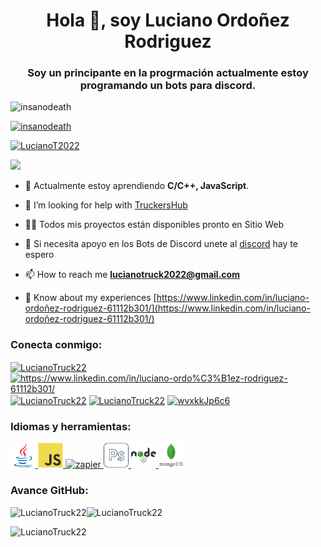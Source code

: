 <h1 align="center">Hola 👋, soy Luciano Ordoñez Rodriguez</h1>
<h3 align="center">Soy un principante en la progrmación actualmente estoy programando un bots para discord.</h3>

<p align="left"> <img src="https://komarev.com/ghpvc/?username=LucianoTruck22&label=Profile%20views&color=0e75b6&style=flat" alt="insanodeath" /> </p>

<p align="left"> <a href="https://github.com/ryo-ma/github-profile-trophy"><img src="https://github-profile-trophy.vercel.app/?username=insanodeath" alt="insanodeath" /></a> </p>

<p align="left"> <a href="https://twitter.com/LucianoT2022" target="blank"><img src="https://img.shields.io/twitter/follow/LucianoT2022?logo=youtube&style=for-the-badge" alt="LucianoT2022" /></a> </p> 

<img src="http://github-profile-summary-cards.vercel.app/api/cards/profile-details?username=LucianoTruck2022&theme=github_dark" />

- 🌱 Actualmente estoy aprendiendo **C/C++, JavaScript**. 

- 🤝 I’m looking for help with [TruckersHub](https://truckershub.in/)

- 👨‍💻 Todos mis proyectos están disponibles pronto en Sitio Web

- 💬 Si necesita apoyo en los Bots de Discord unete al [discord](https://discord.gg/kXZX89erVc) hay te espero

- 📫 How to reach me **lucianotruck2022@gmail.com**

- 📄 Know about my experiences [https://www.linkedin.com/in/luciano-ordoñez-rodriguez-61112b301/](https://www.linkedin.com/in/luciano-ordoñez-rodriguez-61112b301/)

<h3 align="left">Conecta conmigo:</h3>
<p align="left">
<a href="https://twitter.com/LucianoTruck22" target="blank"><img align="center" src="https://raw.githubusercontent.com/rahuldkjain/github-profile-readme-generator/master/src/images/icons/Social/twitter.svg" alt="LucianoTruck22" height="30" width="40" /></a>
<a href="https://linkedin.com/in/https://www.linkedin.com/in/sameer-arora-138673253/" target="blank"><img align="center" src="https://raw.githubusercontent.com/rahuldkjain/github-profile-readme-generator/master/src/images/icons/Social/linked-in-alt.svg" alt="https://www.linkedin.com/in/luciano-ordo%C3%B1ez-rodriguez-61112b301/" height="30" width="40" /></a>
<a href="https://instagram.com/LucianoTruck22" target="blank"><img align="center" src="https://raw.githubusercontent.com/rahuldkjain/github-profile-readme-generator/master/src/images/icons/Social/instagram.svg" alt="LucianoTruck22" height="30" width="40" /></a>
<a href="https://www.youtube.com/@LucianoTruck22" target="blank"><img align="center" src="https://raw.githubusercontent.com/rahuldkjain/github-profile-readme-generator/master/src/images/icons/Social/youtube.svg" alt="LucianoTruck22" height="30" width="40" /></a>
<a href="https://discord.gg/kXZX89erVc" target="blank"><img align="center" src="https://raw.githubusercontent.com/rahuldkjain/github-profile-readme-generator/master/src/images/icons/Social/discord.svg" alt="wvxkkJp6c6" height="30" width="40" /></a>
</p> 

<h3 align="left">Idiomas y herramientas:</h3>
</a> <a href="https://www.java.com" target="_blank" rel="noreferrer"> <img src="https://raw.githubusercontent.com/devicons/devicon/master/icons/java/java-original.svg" alt="javascript" width="40" height="40"/> </a> <a href="https://developer.mozilla.org/en-US/docs/Web/JavaScript" target="_blank" rel="noreferrer"> <img src="https://raw.githubusercontent.com/devicons/devicon/master/icons/javascript/javascript-original.svg" alt="javascript" width="40" height="40"/> </a> <a href="https://zapier.com" target="_blank" rel="noreferrer"> <img src="https://www.vectorlogo.zone/logos/zapier/zapier-icon.svg" alt="zapier" width="40" height="40"/> </a> </a> <a href="https://www.photoshop.com/en" target="_blank" rel="noreferrer"> <img src="https://raw.githubusercontent.com/devicons/devicon/master/icons/photoshop/photoshop-line.svg" alt="photoshop" width="40" height="40"/> <a href="https://nodejs.org" target="_blank" rel="noreferrer"> <img src="https://raw.githubusercontent.com/devicons/devicon/master/icons/nodejs/nodejs-original-wordmark.svg" alt="nodejs" width="40" height="40"/> </a> </a> <a href="https://www.mongodb.com/" target="_blank" rel="noreferrer"> <img src="https://raw.githubusercontent.com/devicons/devicon/master/icons/mongodb/mongodb-original-wordmark.svg" alt="mongodb" width="40" height="40"/> </a>

<h3 align="left">Avance GitHub:</h3>
</p><p><img align="left" src="https://github-readme-stats.vercel.app/api/top-langs?username=LucianoTruck2022&show_icons=true&locale=en&layout=compact" alt="LucianoTruck22" /></p>
<p>&nbsp;<img align="left" src="https://github-readme-stats.vercel.app/api?username=LucianoTruck2022&show_icons=true&locale=en" alt="LucianoTruck22" /></p>
<p><img align="left" src="https://github-readme-streak-stats.herokuapp.com/?user=LucianoTruck2022&" alt="LucianoTruck22" /></p>
